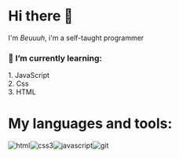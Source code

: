 <h1>Hi there 👋</h1>
<p>I'm <i>Beuuuh</i>, i'm a self-taught programmer

<h3>🌱 I’m currently learning: </h3>
    1. JavaScript <br>
    2. Css <br>
    3. HTML 
</p>

<h1>My languages and tools:</h1>
<div style="display: flex;">
    <img src="https://cdn-icons-png.flaticon.com/64/732/732212.png" alt="html">
    <img src="https://cdn-icons-png.flaticon.com/64/732/732190.png" alt="css3">
    <img src="https://cdn-icons-png.flaticon.com/64/5968/5968292.png" alt="javascript">
    <img src="https://img.icons8.com/color/64/git.png](https://img.icons8.com/color/64/git.png)https://img.icons8.com/color/64/git.png" alt="git">
</div>
